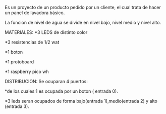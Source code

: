 Es un proyecto de un producto pedido por un cliente, el cual trata de hacer un panel de lavadora básico.

La funcion de nivel de agua se divide en nivel bajo, nivel medio y nivel alto.

MATERIALES:
*3 LEDS de distinto color

*3 resistencias de 1/2 wat

*1 boton

*1 protoboard

*1 raspberry pico wh



DISTRIBUCION:
Se ocuparan 4 puertos: 

*de los cuales 1 es ocupada por un boton ( entrada 0).

*3 leds seran ocupados de forma bajo(entrada 1),medio(entrada 2) y alto (entrada 3).
